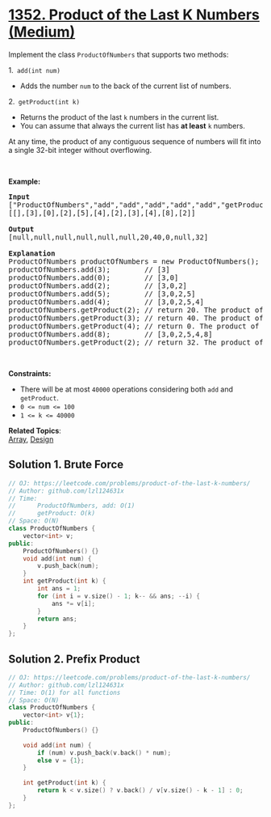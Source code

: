 # [1352. Product of the Last K Numbers (Medium)](https://leetcode.com/problems/product-of-the-last-k-numbers/)

<p>Implement the class <code>ProductOfNumbers</code>&nbsp;that supports two methods:</p>

<p>1.<code>&nbsp;add(int num)</code></p>

<ul>
	<li>Adds the number <code>num</code> to the back of the current list of numbers.</li>
</ul>

<p>2.<code> getProduct(int k)</code></p>

<ul>
	<li>Returns the product of the last <code>k</code> numbers in the current list.</li>
	<li>You can assume that always the current list has <strong>at least</strong> <code>k</code> numbers.</li>
</ul>

<p>At any time, the product of any contiguous sequence of numbers will fit into a single 32-bit integer without overflowing.</p>

<p>&nbsp;</p>
<p><strong>Example:</strong></p>

<pre><strong>Input</strong>
["ProductOfNumbers","add","add","add","add","add","getProduct","getProduct","getProduct","add","getProduct"]
[[],[3],[0],[2],[5],[4],[2],[3],[4],[8],[2]]

<strong>Output</strong>
[null,null,null,null,null,null,20,40,0,null,32]

<strong>Explanation</strong>
ProductOfNumbers productOfNumbers = new ProductOfNumbers();
productOfNumbers.add(3);        // [3]
productOfNumbers.add(0);        // [3,0]
productOfNumbers.add(2);        // [3,0,2]
productOfNumbers.add(5);        // [3,0,2,5]
productOfNumbers.add(4);        // [3,0,2,5,4]
productOfNumbers.getProduct(2); // return 20. The product of the last 2 numbers is 5 * 4 = 20
productOfNumbers.getProduct(3); // return 40. The product of the last 3 numbers is 2 * 5 * 4 = 40
productOfNumbers.getProduct(4); // return 0. The product of the last 4 numbers is 0 * 2 * 5 * 4 = 0
productOfNumbers.add(8);        // [3,0,2,5,4,8]
productOfNumbers.getProduct(2); // return 32. The product of the last 2 numbers is 4 * 8 = 32 
</pre>

<p>&nbsp;</p>
<p><strong>Constraints:</strong></p>

<ul>
	<li>There will be at most <code>40000</code>&nbsp;operations considering both <code>add</code> and <code>getProduct</code>.</li>
	<li><code>0 &lt;= num&nbsp;&lt;=&nbsp;100</code></li>
	<li><code>1 &lt;= k &lt;= 40000</code></li>
</ul>


**Related Topics**:  
[Array](https://leetcode.com/tag/array/), [Design](https://leetcode.com/tag/design/)

## Solution 1. Brute Force

```cpp
// OJ: https://leetcode.com/problems/product-of-the-last-k-numbers/
// Author: github.com/lzl124631x
// Time:
//      ProductOfNumbers, add: O(1)
//      getProduct: O(k)
// Space: O(N)
class ProductOfNumbers {
    vector<int> v;
public:
    ProductOfNumbers() {}
    void add(int num) {
        v.push_back(num);
    }
    int getProduct(int k) {
        int ans = 1;
        for (int i = v.size() - 1; k-- && ans; --i) {
            ans *= v[i];
        }
        return ans;
    }
};
```

## Solution 2. Prefix Product

```cpp
// OJ: https://leetcode.com/problems/product-of-the-last-k-numbers/
// Author: github.com/lzl124631x
// Time: O(1) for all functions
// Space: O(N)
class ProductOfNumbers {
    vector<int> v{1};
public:
    ProductOfNumbers() {}
    
    void add(int num) {
        if (num) v.push_back(v.back() * num);
        else v = {1};
    }
    
    int getProduct(int k) {
        return k < v.size() ? v.back() / v[v.size() - k - 1] : 0;
    }
};
```